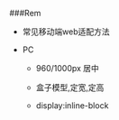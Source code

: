 ###Rem

* 常见移动端web适配方法

 * PC
    
   * 960/1000px 居中
   
   * 盒子模型,定宽,定高
   
   * display:inline-block